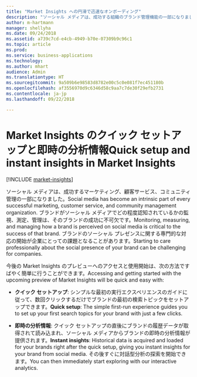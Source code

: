```yaml
---
title: "Market Insights への円滑で迅速なオンボーディング"
description: "ソーシャル メディアは、成功する組織のブランド管理機能の一部になりました。"
author: m-hartmann
manager: shellyha
ms.date: 09/24/2018
ms.assetid: a739c7cd-e4cb-4949-b70e-07309b9c96c1
ms.topic: article
ms.prod: 
ms.service: business-applications
ms.technology: 
ms.author: mhart
audience: Admin
ms.translationtype: HT
ms.sourcegitcommit: 9a509b6e98583d8782e00c5c0e081f7ec451180b
ms.openlocfilehash: af3556970d9c6346d58c9aa7c7de30f29efb2731
ms.contentlocale: ja-jp
ms.lasthandoff: 09/22/2018

---
```

#  <a name="quick-setup-and-instant-insights-in-market-insights"></a><span data-ttu-id="83f8b-103">Market Insights のクイック セットアップと即時の分析情報</span><span class="sxs-lookup"><span data-stu-id="83f8b-103">Quick setup and instant insights in Market Insights</span></span>

[!INCLUDE [market-insights](../includes/market-insights.md)]

<span data-ttu-id="83f8b-104">ソーシャル メディアは、成功するマーケティング、顧客サービス、コミュニティ管理の一部になりました。</span><span class="sxs-lookup"><span data-stu-id="83f8b-104">Social media has become an intrinsic part of every successful marketing, customer service, and community management organization.</span></span> <span data-ttu-id="83f8b-105">ブランドがソーシャル メディアでどの程度認知されているかの監視、測定、管理は、そのブランドの成功に不可欠です。</span><span class="sxs-lookup"><span data-stu-id="83f8b-105">Monitoring, measuring, and managing how a brand is perceived on social media is critical to the success of that brand.</span></span> <span data-ttu-id="83f8b-106">ブランドのソーシャル プレゼンスに関する専門的な対応の開始が企業にとっての課題となることがあります。</span><span class="sxs-lookup"><span data-stu-id="83f8b-106">Starting to care professionally about the social presence of your brand can be challenging for companies.</span></span> 

<span data-ttu-id="83f8b-107">今後の Market Insights のプレビューへのアクセスと使用開始は、次の方法ですばやく簡単に行うことができます。</span><span class="sxs-lookup"><span data-stu-id="83f8b-107">Accessing and getting started with the upcoming preview of Market Insights will be quick and easy with:</span></span>

-   <span data-ttu-id="83f8b-108">**クイック セットアップ**: シンプルな最初の実行エクスペリエンスのガイドに従って、数回クリックするだけでブランドの最初の検索トピックをセットアップできます。</span><span class="sxs-lookup"><span data-stu-id="83f8b-108">**Quick setup**: The simple first-run experience guides you to set up your first search topics for your brand with just a few clicks.</span></span>

-   <span data-ttu-id="83f8b-109">**即時の分析情報**: クイック セットアップの直後にブランドの履歴データが取得されて読み込まれ、ソーシャル メディアからブランドの即時の分析情報が提供されます。</span><span class="sxs-lookup"><span data-stu-id="83f8b-109">**Instant insights**: Historical data is acquired and loaded for your brands right after the quick setup, giving you instant insights for your brand from social media.</span></span> <span data-ttu-id="83f8b-110">その後すぐに対話型分析の探索を開始できます。</span><span class="sxs-lookup"><span data-stu-id="83f8b-110">You can then immediately start exploring with our interactive analytics.</span></span>

<!-- Picture 3 -->


